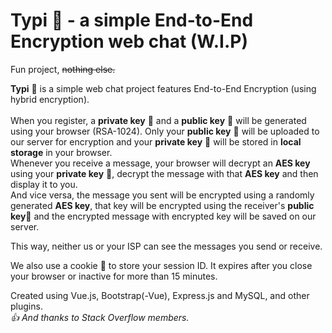 # Typi :speech_balloon: - a simple End-to-End Encryption web chat (W.I.P)
Fun project, ~~nothing else.~~

<b>Typi</b> 💬 is a simple web chat project features End-to-End Encryption (using hybrid encryption).<br/><br/>
When you register, a <b class="text-danger">private key</b> 🔑 and a <b class="text-success">public key</b> 🔑 will be generated using your browser (RSA-1024). Only your <b class="text-success">public key</b> 🔑 will be uploaded to our server for encryption and your <b class="text-danger">private key</b> 🔑 will be stored in <b>local storage</b> in your browser.<br/>
Whenever you receive a message, your browser will decrypt an <b class="text-info">AES key</b> using your <b class="text-danger">private key</b> 🔑, decrypt the message with that <b class="text-info">AES key</b> and then display it to you.<br/>
And vice versa, the message you sent will be encrypted using a randomly generated <b class="text-info">AES key</b>, that key will be encrypted using the receiver's <b class="text-success">public key</b>🔑 and the encrypted message with encrypted key will be saved on our server.<br/>

This way, neither us or your ISP can see the messages you send or receive.<br/>

We also use a cookie 🍪 to store your session ID. It expires after you close your browser or inactive for more than 15 minutes.<br/>

Created using Vue.js, Bootstrap(-Vue), Express.js and MySQL, and other plugins.<br/>
*:+1: And thanks to Stack Overflow members.*
